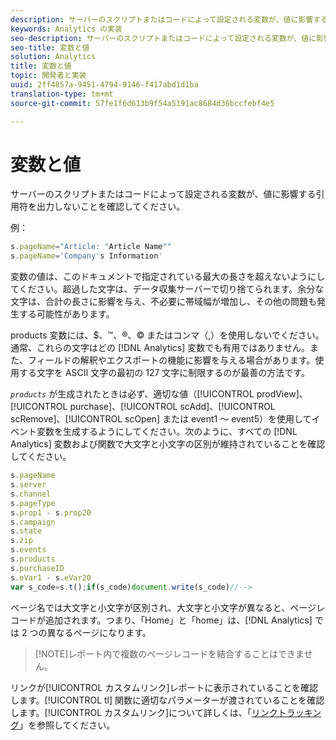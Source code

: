 ```yaml
---
description: サーバーのスクリプトまたはコードによって設定される変数が、値に影響する引用符を出力しないことを確認してください。
keywords: Analytics の実装
seo-description: サーバーのスクリプトまたはコードによって設定される変数が、値に影響する引用符を出力しないことを確認してください。
seo-title: 変数と値
solution: Analytics
title: 変数と値
topic: 開発者と実装
uuid: 2ff4857a-9451-4794-9146-f417abd1d1ba
translation-type: tm+mt
source-git-commit: 57fe1f6d613b9f54a5191ac8684d36bccfebf4e5

---
```



# 変数と値

サーバーのスクリプトまたはコードによって設定される変数が、値に影響する引用符を出力しないことを確認してください。

例：

```js
s.pageName="Article: "Article Name"" 
s.pageName='Company's Information' 
```

変数の値は、このドキュメントで指定されている最大の長さを超えないようにしてください。超過した文字は、データ収集サーバーで切り捨てられます。余分な文字は、合計の長さに影響を与え、不必要に帯域幅が増加し、その他の問題も発生する可能性があります。

products 変数には、$、™、®、© またはコンマ（,）を使用しないでください。通常、これらの文字はどの [!DNL Analytics] 変数でも有用ではありません。また、フィールドの解釈やエクスポートの機能に影響を与える場合があります。使用する文字を ASCII 文字の最初の 127 文字に制限するのが最善の方法です。

*`products`* が生成されたときは必ず、適切な値（[!UICONTROL prodView]、[!UICONTROL purchase]、[!UICONTROL scAdd]、[!UICONTROL scRemove]、[!UICONTROL scOpen] または event1 ～ event5）を使用してイベント変数を生成するようにしてください。次のように、すべての [!DNL Analytics] 変数および関数で大文字と小文字の区別が維持されていることを確認してください。

```js
s.pageName 
s.server 
s.channel 
s.pageType 
s.prop1 - s.prop20 
s.campaign 
s.state 
s.zip 
s.events 
s.products 
s.purchaseID 
s.eVar1 - s.eVar20 
var s_code=s.t();if(s_code)document.write(s_code)//--> 
```

ページ名では大文字と小文字が区別され、大文字と小文字が異なると、ページレコードが追加されます。つまり、「Home」と「home」は、[!DNL Analytics] では 2 つの異なるページになります。

> [!NOTE]レポート内で複数のページレコードを結合することはできません。

リンクが[!UICONTROL カスタムリンク]レポートに表示されていることを確認します。[!UICONTROL tl] 関数に適切なパラメーターが渡されていることを確認します。[!UICONTROL カスタムリンク]について詳しくは、「[リンクトラッキング](/help/implement/js-implementation/function-tl.md)」を参照してください。
